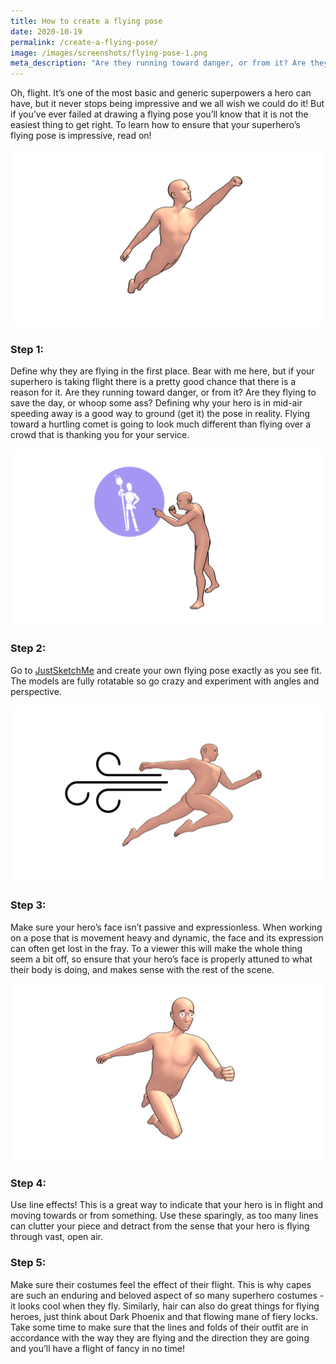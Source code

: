 ```yaml
---
title: How to create a flying pose
date: 2020-10-19
permalink: /create-a-flying-pose/
image: /images/screenshots/flying-pose-1.png
meta_description: "Are they running toward danger, or from it? Are they flying to save the day, or whoop some ass?"
---
```


Oh, flight. It’s one of the most basic and generic superpowers a hero can have, but it never stops being impressive and we all wish we could do it! But if you’ve ever failed at drawing a flying pose you’ll know that it is not the easiest thing to get right. To learn how to ensure that your superhero’s flying pose is impressive, read on!

![Flying pose](/images/screenshots/flying-pose-1.png)

### Step 1:
Define why they are flying in the first place. Bear with me here, but if your superhero is taking flight there is a pretty good chance that there is a reason for it. Are they running toward danger, or from it? Are they flying to save the day, or whoop some ass? Defining why your hero is in mid-air speeding away is a good way to ground (get it) the pose in reality. Flying toward a hurtling comet is going to look much different than flying over a crowd that is thanking you for your service.

![Flying pose](/images/screenshots/flying-pose-2.png)

### Step 2:
Go to [JustSketchMe](/) and create your own flying pose exactly as you see fit. The models are fully rotatable so go crazy and experiment with angles and perspective.

![Flying pose](/images/screenshots/flying-pose-3.png)

### Step 3:
Make sure your hero’s face isn’t passive and expressionless. When working on a pose that is movement heavy and dynamic, the face and its expression can often get lost in the fray. To a viewer this will make the whole thing seem a bit off, so ensure that your hero’s face is properly attuned to what their body is doing, and makes sense with the rest of the scene.

![Flying pose](/images/screenshots/flying-pose-4.png)

### Step 4:
Use line effects! This is a great way to indicate that your hero is in flight and moving towards or from something. Use these sparingly, as too many lines can clutter your piece and detract from the sense that your hero is flying through vast, open air.

### Step 5:
Make sure their costumes feel the effect of their flight. This is why capes are such an enduring and beloved aspect of so many superhero costumes - it looks cool when they fly. Similarly, hair can also do great things for flying heroes, just think about Dark Phoenix and that flowing mane of fiery locks. Take some time to make sure that the lines and folds of their outfit are in accordance with the way they are flying and the direction they are going and you’ll have a flight of fancy in no time!